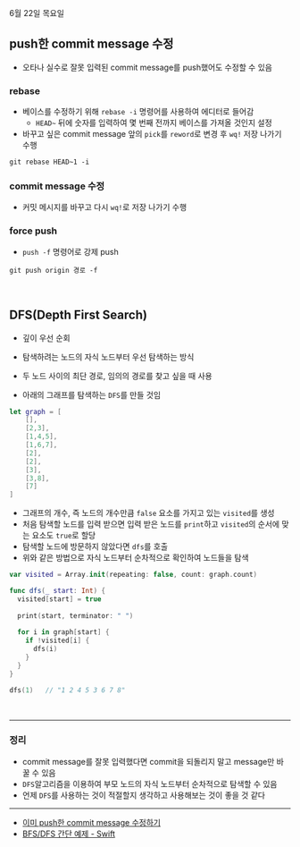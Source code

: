 6월 22일 목요일

## push한 commit message 수정
- 오타나 실수로 잘못 입력된 commit message를 push했어도 수정할 수 있음

### rebase
- 베이스를 수정하기 위해 `rebase -i` 명령어를 사용하여 에디터로 들어감
    - `HEAD~` 뒤에 숫자를 입력하여 몇 번째 전까지 베이스를 가져올 것인지 설정
- 바꾸고 싶은 commit message 앞의 `pick`를 `reword`로 변경 후 `wq!` 저장 나가기 수행

```
git rebase HEAD~1 -i
```

### commit message 수정
- 커밋 메시지를 바꾸고 다시 `wq!`로 저장 나가기 수행

### force push
- `push -f` 명령어로 강제 push

```
git push origin 경로 -f
```

</br>

## DFS(Depth First Search)
- 깊이 우선 순회
- 탐색하려는 노드의 자식 노드부터 우선 탐색하는 방식
- 두 노드 사이의 최단 경로, 임의의 경로를 찾고 싶을 때 사용

- 아래의 그래프를 탐색하는 `DFS`를 만들 것임
```swift
let graph = [
    [], 
    [2,3], 
    [1,4,5], 
    [1,6,7], 
    [2], 
    [2], 
    [3], 
    [3,8], 
    [7] 
]
```

- 그래프의 개수, 즉 노드의 개수만큼 `false` 요소를 가지고 있는 `visited`를 생성
- 처음 탐색할 노드를 입력 받으면 입력 받은 노드를 `print`하고 `visited`의 순서에 맞는 요소도 `true`로 할당
- 탐색할 노드에 방문하지 않았다면 `dfs`를 호출
- 위와 같은 방법으로 자식 노드부터 순차적으로 확인하여 노드들을 탐색

```swift
var visited = Array.init(repeating: false, count: graph.count)

func dfs(_ start: Int) {
  visited[start] = true
  
  print(start, terminator: " ")
  
  for i in graph[start] {
    if !visited[i] {
      dfs(i)
    }
  }
}

dfs(1)   // "1 2 4 5 3 6 7 8"
```

</br>

---
### 정리
- commit message를 잘못 입력했다면 commit을 되돌리지 말고 message만 바꿀 수 있음
- `DFS`알고리즘을 이용하여 부모 노드의 자식 노드부터 순차적으로 탐색할 수 있음
- 언제 `DFS`를 사용하는 것이 적절할지 생각하고 사용해보는 것이 좋을 것 같다

---
- [이미 push한 commit message 수정하기](https://velog.io/@dev_bomdong/Git-이미-push한-commit-message-수정하기)
- [BFS/DFS 간단 예제 - Swift](https://nareunhagae.tistory.com/56)
